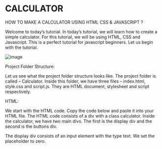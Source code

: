 # CALCULATOR
HOW TO MAKE A CALCULATOR USING HTML CSS & JAVASCRIPT ?

Welcome to today’s tutorial. In today’s tutorial, we will learn how to create a simple calculator. For this tutorial, we will be using HTML, CSS and Javascript. This is a perfect tutorial for javascript beginners. Let us begin with the tutorial.

![image](https://user-images.githubusercontent.com/60469322/164974001-1bd4b520-4543-4c54-a84a-6c9d7df31dc3.png)

Project Folder Structure:

Let us see what the project folder structure looks like. The project folder is called – Calculator. Inside this folder, we have three files – index.html, style.css and script.js. They are HTML document, stylesheet and script respectively.

HTML:

We start with the HTML code. Copy the code below and paste it into your HTML file.
The HTML code consists of a div with a class calculator. Inside the calculator, we have two main divs. The first is the display div and the second is the buttons div.

The display div consists of an input element with the type text. We set the placeholder to zero.
